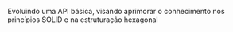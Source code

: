 Evoluindo uma API básica, visando aprimorar o conhecimento nos princípios SOLID e na estruturação hexagonal
